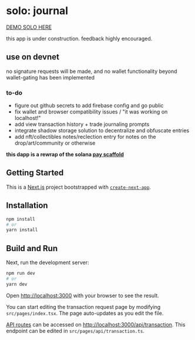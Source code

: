 # solo: journal

[DEMO SOLO HERE](https://solo-journal.vercel.app/)

this app is under construction. feedback highly encouraged. 

## use on devnet

no signature requests will be made, and no wallet functionality beyond wallet-gating has been implemented

### to-do

- figure out github secrets to add firebase config and go public 
- fix wallet and browser compatibility issues / "it was working on localhost!"
- add view transaction history + trade journaling prompts
- integrate shadow storage solution to decentralize and obfuscate entries 
- add nft/collectibles notes/reclection entry for notes on the drop/art/community or otherwise 

**this dapp is a rewrap of the solana [pay scaffold](https://github.com/solana-labs/solana-pay-scaffold)**

## Getting Started

This is a [Next.js](https://nextjs.org/) project bootstrapped with [`create-next-app`](https://github.com/vercel/next.js/tree/canary/packages/create-next-app).

## Installation

```bash
npm install
# or
yarn install
```

## Build and Run

Next, run the development server:

```bash
npm run dev
# or
yarn dev
```

Open [http://localhost:3000](http://localhost:3000) with your browser to see the result.

You can start editing the transaction request page by modifying `src/pages/index.tsx`. The page auto-updates as you edit the file.

[API routes](https://nextjs.org/docs/api-routes/introduction) can be accessed on [http://localhost:3000/api/transaction](http://localhost:3000/api/transaction). This endpoint can be edited in `src/pages/api/transaction.ts`.

